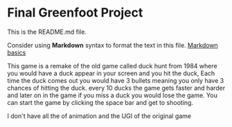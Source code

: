 # Final Greenfoot Project
This is the README.md file.

Consider using **Markdown** syntax to format the text in this file. [Markdown basics](https://www.markdownguide.org/getting-started/)

This game is a remake of the old game called duck hunt from 1984 where you would have a duck appear in your screen and you hit the duck, Each time the duck comes out you would have 3 bullets meaning you only have 3 chances of hitting the duck. every 10 ducks the game gets faster and harder and later on in the game if you miss a duck you would lose the game. You can start the game by clicking the space bar and get to shooting.

I don't have all the of animation and the UGI of the original game 

